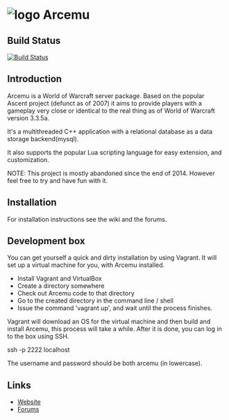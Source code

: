 # ![logo](http://arcemu.org/forums/public/style_images/1_arcemulogo.png) Arcemu

## Build Status

[![Build Status](https://travis-ci.com/arcemu/arcemu.svg?branch=master)](https://travis-ci.com/arcemu/arcemu)

## Introduction

Arcemu is a World of Warcraft server package. Based on the popular Ascent project (defunct as of 2007) it aims to provide players with a gameplay very close or identical to the real thing as of World of Warcraft version 3.3.5a.

It's a multithreaded C++ application with a relational database as a data storage backend(mysql).

It also supports the popular Lua scripting language for easy extension, and customization.

NOTE: This project is mostly abandoned since the end of 2014. However feel free to try and have fun with it.

## Installation

For installation instructions see the wiki and the forums.

## Development box

You can get yourself a quick and dirty installation by using Vagrant. It will set up a virtual machine for you, with Arcemu installed.

* Install Vagrant and VirtualBox
* Create a directory somewhere
* Check out Arcemu code to that directory
* Go to the created directory in the command line / shell
* Issue the command 'vagrant up', and wait until the process finishes.

Vagrant will download an OS for the virtual machine and then build and install Arcemu, this process will take a while.
After it is done, you can log in to the box using SSH.

ssh -p 2222 localhost

The username and password should be both arcemu (in lowercase).

## Links

* [Website](http://arcemu.org/)
* [Forums](http://www.arcemu.org/forums/)
